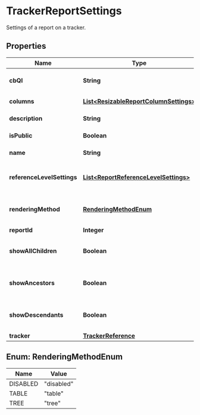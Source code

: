 

# TrackerReportSettings

Settings of a report on a tracker.

## Properties

Name | Type | Description | Notes
------------ | ------------- | ------------- | -------------
**cbQl** | **String** | CbQL query string of the report. | 
**columns** | [**List&lt;ResizableReportColumnSettings&gt;**](ResizableReportColumnSettings.md) | Column definitions. | 
**description** | **String** | Description of the report. | 
**isPublic** | **Boolean** | Public report indicator. | 
**name** | **String** | Name of the report. | 
**referenceLevelSettings** | [**List&lt;ReportReferenceLevelSettings&gt;**](ReportReferenceLevelSettings.md) | Reference level setting for Intelligent Table View. |  [optional]
**renderingMethod** | [**RenderingMethodEnum**](#RenderingMethodEnum) | Rendering method for Intelligent Table View. |  [optional]
**reportId** | **Integer** | Id of a report |  [optional]
**showAllChildren** | **Boolean** | Indicator to ability to collapse/expand all child items. |  [optional]
**showAncestors** | **Boolean** | Indicator to show the ancestors of a result item. |  [optional]
**showDescendants** | **Boolean** | Indicator to show the descendants of a result item. |  [optional]
**tracker** | [**TrackerReference**](TrackerReference.md) |  | 



## Enum: RenderingMethodEnum

Name | Value
---- | -----
DISABLED | &quot;disabled&quot;
TABLE | &quot;table&quot;
TREE | &quot;tree&quot;



